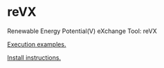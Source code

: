 # reVX

Renewable Energy Potential(V) eXchange Tool: reVX

[Execution examples.](https://github.com/NREL/reVX/tree/master/examples)

[Install instructions.](https://github.com/NREL/reVX/wiki/Installation-Guide)
